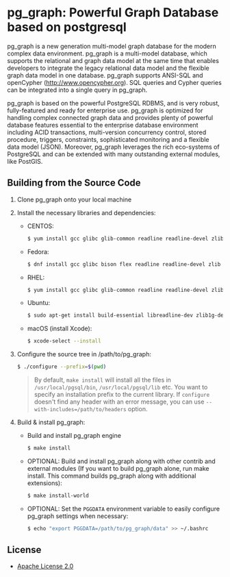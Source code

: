pg_graph: Powerful Graph Database based on postgresql
===================================================

pg_graph is a new generation multi-model graph database for the modern complex data environment. pg_graph is a multi-model database, which supports the relational and graph data model at the same time that enables developers to integrate the legacy relational data model and the flexible graph data model in one database. pg_graph supports ANSI-SQL and openCypher (http://www.opencypher.org). SQL queries and Cypher queries can be integrated into a single query in pg_graph.

pg_graph is based on the powerful PostgreSQL RDBMS, and is very robust, fully-featured and ready for enterprise use. pg_graph is optimized for handling complex connected graph data and provides plenty of powerful database features essential to the enterprise database environment including ACID transactions, multi-version concurrency control, stored procedure, triggers, constraints, sophisticated monitoring and a flexible data model (JSON). Moreover, pg_graph leverages the rich eco-systems of PostgreSQL and can be extended with many outstanding external modules, like PostGIS.

Building from the Source Code
-------------------
1. Clone pg_graph onto your local machine

2. Install the necessary libraries and dependencies:
    * CENTOS:
        ```sh
        $ yum install gcc glibc glib-common readline readline-devel zlib zlib-devel
        ```

    * Fedora:
        ```sh
        $ dnf install gcc glibc bison flex readline readline-devel zlib zlib-devel
        ```

    * RHEL:
        ```sh
        $ yum install gcc glibc glib-common readline readline-devel zlib zlib-devel flex bison
        ```

    * Ubuntu:
        ```sh
        $ sudo apt-get install build-essential libreadline-dev zlib1g-dev flex bison
        ```

    * macOS (install Xcode):
        ```bash
        $ xcode-select --install
        ```


3. Configure the source tree in /path/to/pg_graph:
    ```sh
    $ ./configure --prefix=$(pwd)
    ```
   >By default, `make install` will install all the files in `/usr/local/pgsql/bin`, `/usr/local/pgsql/lib` etc.  You want to specify an installation prefix to the current library.
   > If `configure` doesn't find any header with an error message, you can use `--with-includes=/path/to/headers` option.

4. Build & install pg_graph:
    * Build and install pg_graph engine
        ```sh
        $ make install
        ```
  
    * OPTIONAL: Build and install pg_graph along with other contrib and external modules (If you want to build pg_graph alone, run make install. This command builds pg_graph along with additional extensions):
        ```sh
        $ make install-world
        ```

    * OPTIONAL: Set the `PGGDATA` environment variable to easily configure pg_graph settings when necessary:
        ```sh
        $ echo "export PGGDATA=/path/to/pg_graph/data" >> ~/.bashrc
        ```

License
-------
* [Apache License 2.0](http://www.apache.org/licenses/LICENSE-2.0)